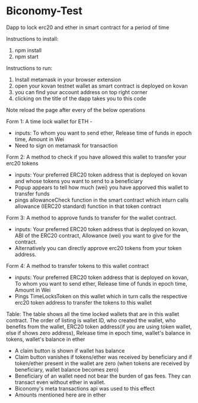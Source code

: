 # Biconomy-Test
Dapp to lock erc20 and ether in smart contract for a period of time

Instructions to install:
1. npm install
2. npm start

Instructions to run:
1. Install metamask in your browser extension
2. open your kovan testnet wallet as smart contract is deployed on kovan
3. you can find your account address on top right corner
4. clicking on the title of the dapp takes you to this code

Note reload the page after every of the below operations

Form 1: 
A time lock wallet for ETH - 
- inputs: To whom you want to send ether, Release time of funds in epoch time, Amount in Wei 
- Need to sign on metamask for transaction 

Form 2:
A method to check if you have allowed this wallet to transfer your erc20 tokens
- inputs: Your preferred ERC20 token address that is deployed on kovan and whose tokens you want to send to a beneficiary
- Popup appears to tell how much (wei) you have apporved this wallet to transfer funds
- pings allowanceCheck function in the smart contract which inturn calls allowance (IERC20 standard) function in that token contract

Form 3: A method to approve funds to transfer for the wallet contract. 
- inputs: Your preferred ERC20 token address that is deployed on kovan, ABI of the ERC20  contract, Allowance (wei) you want to give for the contract. 
- Alternatively you can directly approve erc20 tokens from your token address. 

Form 4: A method to transfer tokens to this wallet contract
- inputs: Your preferred ERC20 token address that is deployed on kovan, To whom you want to send ether, Release time of funds in epoch time, Amount in Wei
- Pings TimeLocksToken on this wallet which in turn calls the respective erc20 token address to transfer the tokens to this wallet

Table:
The table shows all the time locked wallets that are in this wallet contract.
The order of listing is wallet ID, who created the wallet, who benefits from the wallet, ERC20 token address(if you are using token wallet, else if shows zero address), Release time in epoch time, wallet's balance in tokens, wallet's balance in ether 
- A claim button is shown if wallet has balance
- Claim button vanishes if tokens/ether was received by beneficiary and if token/ether present in the wallet are zero (when tokens are received by beneficiary, wallet balance becomes zero)
- Beneficiary of an wallet need not bear the burden of gas fees. They can transact even without ether in wallet. 
- Biconomy's meta transactions api was used to this effect
- Amounts mentioned here are in ether
